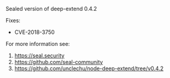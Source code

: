 Sealed version of deep-extend 0.4.2

Fixes:
- CVE-2018-3750

For more information see:
  1. https://seal.security
  2. https://github.com/seal-community
  3. https://github.com/unclechu/node-deep-extend/tree/v0.4.2
